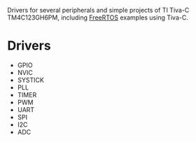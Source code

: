 Drivers for several peripherals and simple projects of TI Tiva-C TM4C123GH6PM, including [FreeRTOS](https://github.com/Mohammed-AhmedAF/ARM/tree/master/tiva-c/Examples) examples using Tiva-С.

# Drivers
- GPIO
- NVIC
- SYSTICK
- PLL
- TIMER
- PWM
- UART
- SPI
- I2C
- ADC
